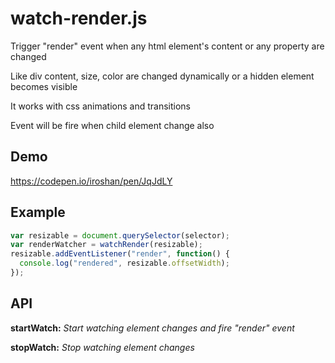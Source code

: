 # watch-render.js
Trigger "render" event when any html element's content or any property are changed

Like div content, size, color are changed dynamically or a hidden element becomes visible

It works with css animations and transitions

Event will be fire when child element change also

## Demo
https://codepen.io/iroshan/pen/JqJdLY

## Example
```javascript
var resizable = document.querySelector(selector);
var renderWatcher = watchRender(resizable);
resizable.addEventListener("render", function() {
  console.log("rendered", resizable.offsetWidth);
});
```

## API
**startWatch:** *Start watching element changes and fire "render" event*

**stopWatch:** *Stop watching element changes*
